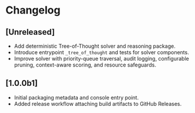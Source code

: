 # Changelog

## [Unreleased]

- Add deterministic Tree-of-Thought solver and reasoning package.
- Introduce entrypoint `_tree_of_thought` and tests for solver components.
- Improve solver with priority-queue traversal, audit logging, configurable
  pruning, context-aware scoring, and resource safeguards.

## [1.0.0b1]
- Initial packaging metadata and console entry point.
- Added release workflow attaching build artifacts to GitHub Releases.


